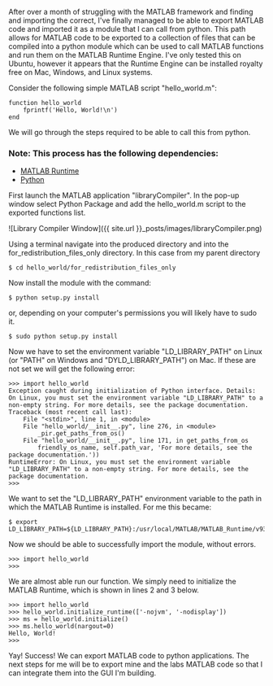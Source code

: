 After over a month of struggling with the MATLAB framework and finding and
importing the correct, I've finally managed to be able to export MATLAB code
and imported it as a module that I can call from python.  This path allows for
MATLAB code to be exported to a collection of files that can be compiled into
a python module which can be used to call MATLAB functions and run them on the
MATLAB Runtime Engine.  I've only tested this on Ubuntu, however it appears
that the Runtime Engine can be installed royalty free on Mac, Windows, and
Linux systems. 


Consider the following simple MATLAB script "hello_world.m":

    function hello_world
        fprintf('Hello, World!\n')
    end

We will go through the steps required to be able to call this from python.

 ### Note: This process has the following dependencies:
 * [MATLAB Runtime](https://www.mathworks.com/products/compiler/matlab-runtime.html "MATLAB Runtime")
 * [Python](https://www.python.org "Python")

First launch the MATLAB application "libraryCompiler".  In the pop-up window
select Python Package and add the hello_world.m script to the exported
functions list. 

![Library Compiler Window]({{ site.url }}_posts/images/libraryCompiler.png)

Using a terminal navigate into the produced directory and into the 
for_redistribution_files_only directory.  In this case from my parent directory

    $ cd hello_world/for_redistribution_files_only

Now install the module with the command:

    $ python setup.py install

or, depending on your computer's permissions you will likely have to sudo it.

    $ sudo python setup.py install

Now we have to set the environment variable "LD_LIBRARY_PATH" on Linux (or
"PATH" on Windows and "DYLD_LIBRARY_PATH") on Mac.  If these are not set we
will get the following error:

    >>> import hello_world
    Exception caught during initialization of Python interface. Details: On Linux, you must set the environment variable "LD_LIBRARY_PATH" to a non-empty string. For more details, see the package documentation.
    Traceback (most recent call last):
        File "<stdin>", line 1, in <module>
        File "hello_world/__init__.py", line 276, in <module>
            _pir.get_paths_from_os()
        File "hello_world/__init__.py", line 171, in get_paths_from_os
            friendly_os_name, self.path_var, 'For more details, see the package documentation.'))
    RuntimeError: On Linux, you must set the environment variable "LD_LIBRARY_PATH" to a non-empty string. For more details, see the package documentation.
    >>>

We want to set the "LD_LIBRARY_PATH" environment variable to the path in which
the MATLAB Runtime is installed.  For me this became:

    $ export LD_LIBRARY_PATH=${LD_LIBRARY_PATH}:/usr/local/MATLAB/MATLAB_Runtime/v93/runtime/glnxa64:/usr/local/MATLAB/MATLAB_Runtime/v93/bin/glnxa64:/usr/local/MATLAB/MATLAB_Runtime/v93/sys/os/glnxa64:/usr/local/MATLAB/MATLAB_Runtime/v93/sys/opengl/lib/glnxa64

Now we should be able to successfully import the module, without errors.

    >>> import hello_world
    >>> 

We are almost able run our function.  We simply need to initialize the MATLAB
Runtime, which is shown in lines 2 and 3 below.

    >>> import hello_world
    >>> hello_world.initialize_runtime(['-nojvm', '-nodisplay'])
    >>> ms = hello_world.initialize()
    >>> ms.hello_world(nargout=0) 
    Hello, World!
    >>> 

Yay! Success! We can export MATLAB code to python applications.  The next steps
for me will be to export mine and the labs MATLAB code so that I can integrate
them into the GUI I'm building.
